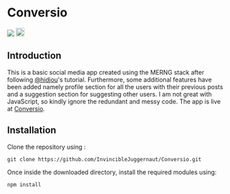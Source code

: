 # Conversio
<a href="https://reactjs.org/" target="_blank"><img src="https://img.shields.io/badge/MADE WITH-React-blue.svg?logo=React"></a>
<a href="conversio.netlify.com/" target="_blank"><img src="https://img.shields.io/badge/Status-LIVE-success" height="20"></a>

<h2> Introduction </h2>

<p> This is a basic social media app created using the MERNG stack after following <a href="https://github.com/hidjou">@hidjou</a>'s tutorial. Furthermore, some additional features have been added namely profile section for all the users with their previous posts and a suggestion section for suggesting other users. I am not great with JavaScript, so kindly ignore the redundant and messy code. The app is live at <a href="conversio.netlify.com/">Conversio</a>.

<h2>Installation</h2>

<p> Clone the repository using :
  
  ```
  git clone https://github.com/InvincibleJuggernaut/Conversio.git
  ```
  </p>
  
  <p> Once inside the downloaded directory, install the required modules using:
  
  ```
  npm install
  ```
  </p>

